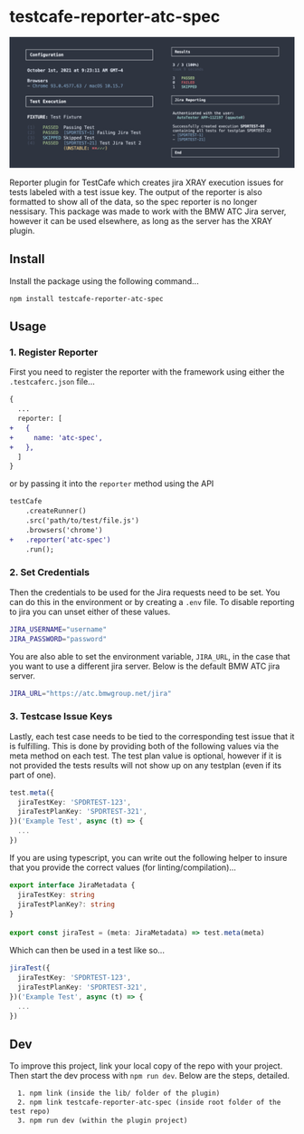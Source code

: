 # testcafe-reporter-atc-spec

![](./preview.png)

Reporter plugin for TestCafe which creates jira XRAY execution issues for tests labeled with a test issue key. The output of the reporter is also formatted to show all of the data, so the spec reporter is no longer nessisary. This package was made to work with the BMW ATC Jira server, however it can be used elsewhere, as long as the server has the XRAY plugin.



## Install

Install the package using the following command...

```
npm install testcafe-reporter-atc-spec
```

## Usage

### 1. Register Reporter

First you need to register the reporter with the framework using either the `.testcaferc.json` file...

```diff
{
  ...
  reporter: [
+   {
+     name: 'atc-spec',
+   },
  ]
}
```

or by passing it into the `reporter` method using the API

```diff
testCafe
    .createRunner()
    .src('path/to/test/file.js')
    .browsers('chrome')
+   .reporter('atc-spec')
    .run();
```

### 2. Set Credentials

Then the credentials to be used for the Jira requests need to be set. You can do this in the environment or by creating a `.env` file. To disable reporting to jira you can unset either of these values.

```bash
JIRA_USERNAME="username"
JIRA_PASSWORD="password"
```

You are also able to set the environment variable, `JIRA_URL`, in the case that you want to use a different jira server. Below is the default BMW ATC jira server.

```bash
JIRA_URL="https://atc.bmwgroup.net/jira"
```

### 3. Testcase Issue Keys

Lastly, each test case needs to be tied to the corresponding test issue that it is fulfilling. This is done by providing both of the following values via the meta method on each test. The test plan value is optional, however if it is not provided the tests results will not show up on any testplan (even if its part of one).

```typescript
test.meta({
  jiraTestKey: 'SPDRTEST-123',
  jiraTestPlanKey: 'SPDRTEST-321',
})('Example Test', async (t) => {
  ...
})
```

If you are using typescript, you can write out the following helper to insure that you provide the correct values (for linting/compilation)...

```typescript
export interface JiraMetadata {
  jiraTestKey: string
  jiraTestPlanKey?: string
}

export const jiraTest = (meta: JiraMetadata) => test.meta(meta)
```

Which can then be used in a test like so...

```typescript
jiraTest({
  jiraTestKey: 'SPDRTEST-123',
  jiraTestPlanKey: 'SPDRTEST-321',
})('Example Test', async (t) => {
  ...
})
```


## Dev

To improve this project, link your local copy of the repo with your project. Then start the dev process with `npm run dev`. Below are the steps, detailed.

```
  1. npm link (inside the lib/ folder of the plugin)
  2. npm link testcafe-reporter-atc-spec (inside root folder of the test repo)
  3. npm run dev (within the plugin project)
```
